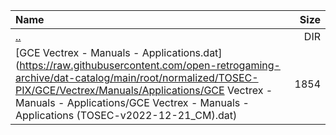 |Name|Size|
|:---|---:|
|[..](../index.html)|DIR|
|[GCE Vectrex - Manuals - Applications.dat](https://raw.githubusercontent.com/open-retrogaming-archive/dat-catalog/main/root/normalized/TOSEC-PIX/GCE/Vectrex/Manuals/Applications/GCE Vectrex - Manuals - Applications/GCE Vectrex - Manuals - Applications (TOSEC-v2022-12-21_CM).dat)|1854|
